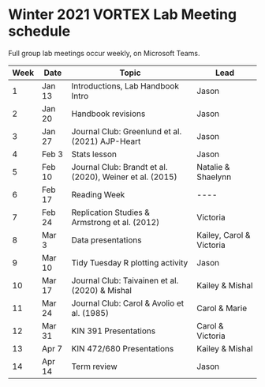 # Winter 2021 VORTEX Lab Meeting schedule

Full group lab meetings occur weekly, on Microsoft Teams.

| Week | Date | Topic | Lead |
| ---- | ---- | ---- | ---- |
| 1 | Jan 13 | Introductions, Lab Handbook Intro | Jason |
| 2 | Jan 20 | Handbook revisions | Jason |
| 3 | Jan 27 | Journal Club: Greenlund et al. (2021) AJP-Heart | Jason |
| 4 | Feb 3 | Stats lesson | Jason |
| 5 | Feb 10 | Journal Club: Brandt et al. (2020), Weiner et al. (2015) | Natalie & Shaelynn |
| 6 | Feb 17 | Reading Week | ---- |
| 7 | Feb 24 | Replication Studies & Armstrong et al. (2012) | Victoria |
| 8 | Mar 3 | Data presentations | Kailey, Carol & Victoria |
| 9 | Mar 10 | Tidy Tuesday R plotting activity | Jason |
| 10 | Mar 17 | Journal Club: Taivainen et al. (2020) & Mishal | Kailey & Mishal |
| 11 | Mar 24 | Journal Club: Carol & Avolio et al. (1985) | Carol & Marie |
| 12 | Mar 31 | KIN 391 Presentations | Carol & Victoria |
| 13 | Apr 7 | KIN 472/680 Presentations | Kailey & Mishal |
| 14 | Apr 14 | Term review | Jason |

